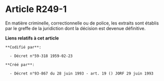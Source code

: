 # Article R249-1

En matière criminelle, correctionnelle ou de police, les extraits sont établis par le greffe de la juridiction dont la
décision est devenue définitive.

**Liens relatifs à cet article**

	**Codifié par**:

	  - Décret n°59-318 1959-02-23

	**Créé par**:

	  - Décret n°93-867 du 28 juin 1993 - art. 19 () JORF 29 juin 1993
